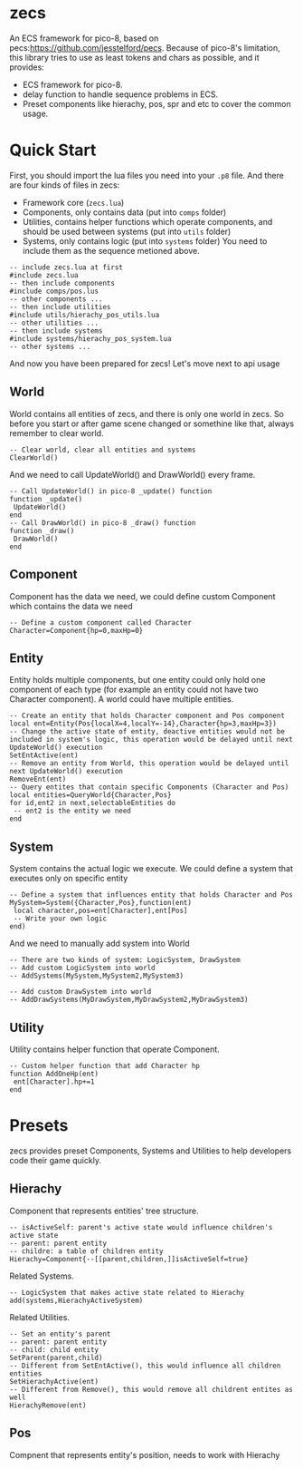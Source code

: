 # zecs
An ECS framework for pico-8, based on pecs:https://github.com/jesstelford/pecs.
Because of pico-8's limitation, this library tries to use as least tokens and chars as possible, and it provides:
- ECS framework for pico-8.
- delay function to handle sequence problems in ECS.
- Preset components like hierachy, pos, spr and etc to cover the common usage.
# Quick Start
First, you should import the lua files you need into your `.p8` file. And there are four kinds of files in zecs:
- Framework core (`zecs.lua`)
- Components, only contains data (put into `comps` folder)
- Utilities, contains helper functions which operate components, and should be used between systems (put into `utils` folder)
- Systems, only contains logic (put into `systems` folder)
You need to include them as the sequence metioned above.
```
-- include zecs.lua at first
#include zecs.lua
-- then include components
#include comps/pos.lus
-- other components ...
-- then include utilities
#include utils/hierachy_pos_utils.lua
-- other utilities ...
-- then include systems
#include systems/hierachy_pos_system.lua
-- other systems ...
```
And now you have been prepared for zecs! Let's move next to api usage
## World
World contains all entities of zecs, and there is only one world in zecs.
So before you start or after game scene changed or somethine like that, always remember to clear world.
```
-- Clear world, clear all entities and systems
ClearWorld()
```
And we need to call UpdateWorld() and DrawWorld() every frame.
```
-- Call UpdateWorld() in pico-8 _update() function
function _update()
 UpdateWorld()
end
-- Call DrawWorld() in pico-8 _draw() function
function _draw()
 DrawWorld()
end
```
## Component
Component has the data we need, we could define custom Component which contains the data we need
```
-- Define a custom component called Character
Character=Component{hp=0,maxHp=0}
```
## Entity
Entity holds multiple components, but one entity could only hold one component of each type (for example an entity could not have two Character component). A world could have multiple entities.
```
-- Create an entity that holds Character component and Pos component
local ent=Entity(Pos{localX=4,localY=-14},Character{hp=3,maxHp=3})
-- Change the active state of entity, deactive entities would not be included in system's logic, this operation would be delayed until next UpdateWorld() execution
SetEntActive(ent)
-- Remove an entity from World, this operation would be delayed until next UpdateWorld() execution
RemoveEnt(ent)
-- Query entites that contain specific Components (Character and Pos)
local entities=QueryWorld{Character,Pos}
for id,ent2 in next,selectableEntities do
 -- ent2 is the entity we need
end
```
## System
System contains the actual logic we execute. We could define a system that executes only on specific entity
```
-- Define a system that influences entity that holds Character and Pos
MySystem=System({Character,Pos},function(ent)
 local character,pos=ent[Character],ent[Pos]
 -- Write your own logic
end)
```
And we need to manually add system into World
```
-- There are two kinds of system: LogicSystem, DrawSystem
-- Add custom LogicSystem into world
-- AddSystems(MySystem,MySystem2,MySystem3)

-- Add custom DrawSystem into world
-- AddDrawSystems(MyDrawSystem,MyDrawSystem2,MyDrawSystem3)
```
## Utility
Utility contains helper function that operate Component.
```
-- Custom helper function that add Character hp
function AddOneHp(ent)
 ent[Character].hp+=1
end
```
# Presets
zecs provides preset Components, Systems and Utilities to help developers code their game quickly.
## Hierachy
Component that represents entities' tree structure.
```
-- isActiveSelf: parent's active state would influence children's active state
-- parent: parent entity
-- childre: a table of children entity
Hierachy=Component{--[[parent,children,]]isActiveSelf=true}
```
Related Systems.
```
-- LogicSystem that makes active state related to Hierachy
add(systems,HierachyActiveSystem)
```
Related Utilities.
```
-- Set an entity's parent
-- parent: parent entity
-- child: child entity
SetParent(parent,child)
-- Different from SetEntActive(), this would influence all children entities
SetHierachyActive(ent)
-- Different from Remove(), this would remove all childrent entites as well
HierachyRemove(ent)
```
## Pos
Compnent that represents entity's position, needs to work with Hierachy
```

```